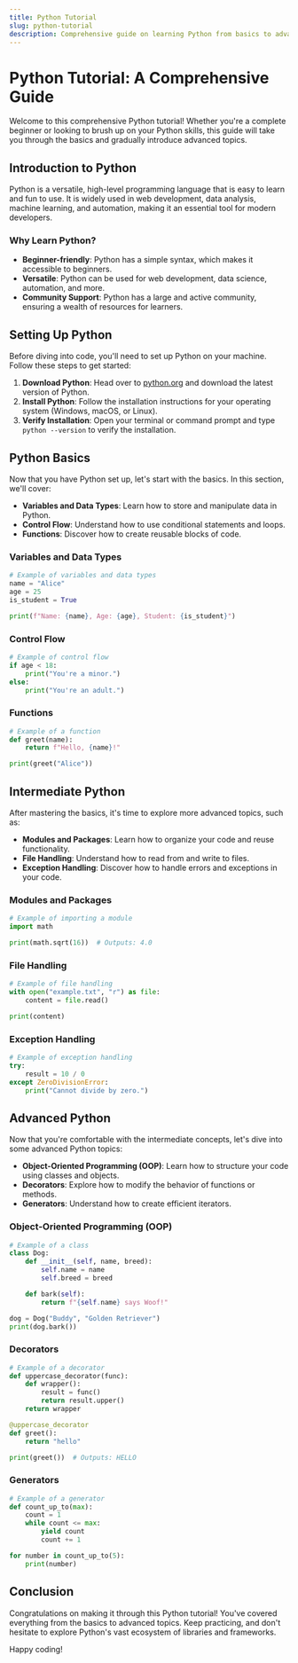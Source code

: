 ```yaml
---
title: Python Tutorial
slug: python-tutorial
description: Comprehensive guide on learning Python from basics to advanced topics.
---
```


# Python Tutorial: A Comprehensive Guide

Welcome to this comprehensive Python tutorial! Whether you're a complete beginner or looking to brush up on your Python skills, this guide will take you through the basics and gradually introduce advanced topics.

## Introduction to Python

Python is a versatile, high-level programming language that is easy to learn and fun to use. It is widely used in web development, data analysis, machine learning, and automation, making it an essential tool for modern developers.

### Why Learn Python?

- **Beginner-friendly**: Python has a simple syntax, which makes it accessible to beginners.
- **Versatile**: Python can be used for web development, data science, automation, and more.
- **Community Support**: Python has a large and active community, ensuring a wealth of resources for learners.

## Setting Up Python

Before diving into code, you'll need to set up Python on your machine. Follow these steps to get started:

1. **Download Python**: Head over to [python.org](https://www.python.org/downloads/) and download the latest version of Python.
2. **Install Python**: Follow the installation instructions for your operating system (Windows, macOS, or Linux).
3. **Verify Installation**: Open your terminal or command prompt and type `python --version` to verify the installation.

## Python Basics

Now that you have Python set up, let's start with the basics. In this section, we'll cover:

- **Variables and Data Types**: Learn how to store and manipulate data in Python.
- **Control Flow**: Understand how to use conditional statements and loops.
- **Functions**: Discover how to create reusable blocks of code.

### Variables and Data Types

```python
# Example of variables and data types
name = "Alice"
age = 25
is_student = True

print(f"Name: {name}, Age: {age}, Student: {is_student}")
```

### Control Flow

```python
# Example of control flow
if age < 18:
    print("You're a minor.")
else:
    print("You're an adult.")
```

### Functions

```python
# Example of a function
def greet(name):
    return f"Hello, {name}!"

print(greet("Alice"))
```

## Intermediate Python

After mastering the basics, it's time to explore more advanced topics, such as:

- **Modules and Packages**: Learn how to organize your code and reuse functionality.
- **File Handling**: Understand how to read from and write to files.
- **Exception Handling**: Discover how to handle errors and exceptions in your code.

### Modules and Packages

```python
# Example of importing a module
import math

print(math.sqrt(16))  # Outputs: 4.0
```

### File Handling

```python
# Example of file handling
with open("example.txt", "r") as file:
    content = file.read()

print(content)
```

### Exception Handling

```python
# Example of exception handling
try:
    result = 10 / 0
except ZeroDivisionError:
    print("Cannot divide by zero.")
```

## Advanced Python

Now that you're comfortable with the intermediate concepts, let's dive into some advanced Python topics:

- **Object-Oriented Programming (OOP)**: Learn how to structure your code using classes and objects.
- **Decorators**: Explore how to modify the behavior of functions or methods.
- **Generators**: Understand how to create efficient iterators.

### Object-Oriented Programming (OOP)

```python
# Example of a class
class Dog:
    def __init__(self, name, breed):
        self.name = name
        self.breed = breed

    def bark(self):
        return f"{self.name} says Woof!"

dog = Dog("Buddy", "Golden Retriever")
print(dog.bark())
```

### Decorators

```python
# Example of a decorator
def uppercase_decorator(func):
    def wrapper():
        result = func()
        return result.upper()
    return wrapper

@uppercase_decorator
def greet():
    return "hello"

print(greet())  # Outputs: HELLO
```

### Generators

```python
# Example of a generator
def count_up_to(max):
    count = 1
    while count <= max:
        yield count
        count += 1

for number in count_up_to(5):
    print(number)
```

## Conclusion

Congratulations on making it through this Python tutorial! You've covered everything from the basics to advanced topics. Keep practicing, and don't hesitate to explore Python's vast ecosystem of libraries and frameworks.

Happy coding!
